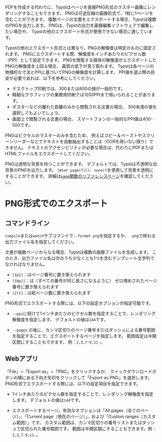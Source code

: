 PDFを作成する代わりに、Typstはページを直接PNG形式のラスター画像にレンダリングすることもできます。
PNGは可逆圧縮の画像形式で、1枚に1ページを含むことができます。
複数ページの文書をエクスポートする場合、Typstは複数のPNGを出力します。
PNGは、Typstの出力を画像編集ソフトウェアで編集したい場合や、
Typstの他のエクスポート形式が使用できない場合に適しています。

Typstの他のエクスポート形式とは異なり、PNGの解像度は特定のものに固定されます。
PNGにエクスポートする際、解像度をインチあたりのピクセル数（PPI）として設定できます。
PNGを閲覧する媒体の解像度がエクスポートしたPNGの解像度を上回る場合、
画質の低下が見て取れます。
Typstは各ページの物理的な寸法とPPIに基づいてPNGの解像度を計算します。
PPI値を選ぶ際の目安が必要であれば、以下を参考にしてください。

- デスクトップ印刷では、300または600の値が一般的です。
- 精細なグラフィックの業務用印刷では1200PPIまで用いられることがあります。
- ポスターなどの離れた距離のみから閲覧される文書の場合、
  300未満の値を選択してもよいでしょう。
- 画面上で閲覧される文書の場合、
  スマートフォンの一般的なPPI値は400-500です。

PNGはピクセルのラスターのみを含むため、
例えばコピー＆ペーストやスクリーンリーダーなどでテキストを自動抽出することは（OCRを用いない限り）できません。
テキストのアクセシビリティが必要な場合は、代わりにPDFまたはHTMLファイルをエクスポートしてください。

PNGは透明な背景を持つことができます。
デフォルトでは、Typstは不透明な白背景のPNGを出力します。
`[#set page(fill: none)]`を使用して背景を透明にすることができます。
詳細は[`page`関数のリファレンスページ]($page.fill)を確認してください。

# PNG形式でのエクスポート
## コマンドライン
`compile`または`watch`サブコマンドで`--format png`を指定するか、
`.png`で終わる出力ファイル名を指定してください。

文書が複数ページからなる場合、Typstは複数の画像ファイルを生成します。
このとき、出力ファイル名は次のうち少なくとも1つを含むテンプレート文字列でなければなりません。
- `[{p}]`：はページ番号に置き換えられます
- `[{0p}]`：は（すべての番号が同じ長さになるように）
  ゼロ埋めされたページ番号に置き換えられます
- `[{t}]`：は総ページ数に置き換えられます

PNG形式でエクスポートする際には、以下の設定オプションが指定可能です。

- `--ppi`に続けて1インチあたりのピクセル数を指定することで、レンダリング解像度を指定します。
  デフォルトの値は`144`です。

- `--pages` の後に、カンマ区切りのページ番号またはダッシュによる番号範囲を指定することで、エクスポートするページを指定します。
  範囲指定は半開区間にすることもできます。
  例：`2,3,7-9,11-`。

## Webアプリ
「File」>「Export as」>「PNG」をクリックするか、
クイックダウンロードボタンの横にある下向き矢印をクリックして「Export as PNG」を選択します。
PNG形式でエクスポートする際には、以下の設定項目を指定できます。

- 1インチあたりのピクセル数を指定することで、レンダリング解像度を指定します。
  デフォルトの値は`144`です。

- エクスポートするページ。有効なオプションは「All pages（全てのページ）」、「Current page（現在のページ）」、および「Custom ranges（カスタム範囲）」です。
  カスタム範囲は、カンマ区切りの番号リストまたはダッシュで区切られた番号範囲です。
  範囲は半開区間にすることもできます。例：`2,3,7-9,11-`。
